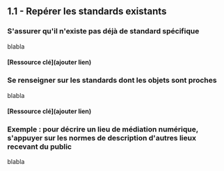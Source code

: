 ## 1.1 - Repérer les standards existants

### S'assurer qu'il n'existe pas déjà de standard spécifique

blabla

#### [Ressource clé](ajouter lien)

### Se renseigner sur les standards dont les objets sont proches 

blabla

#### [Ressource clé](ajouter lien)


### Exemple : pour décrire un lieu de médiation numérique, s'appuyer sur les normes de description d'autres lieux recevant du public 

blabla
